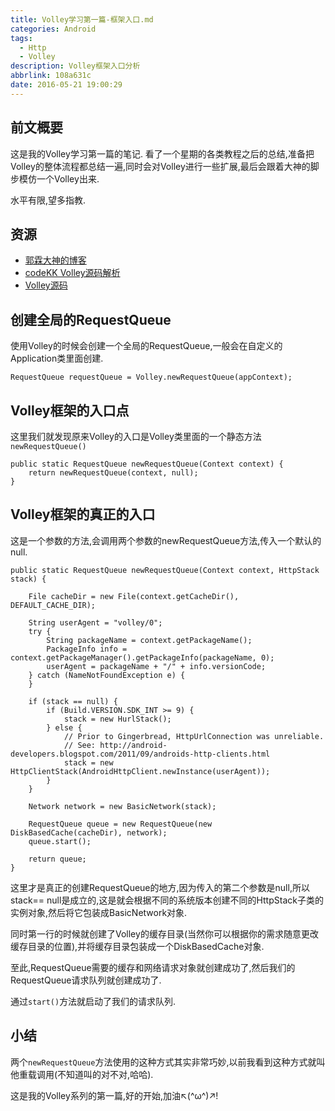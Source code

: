 ```yaml
---
title: Volley学习第一篇-框架入口.md
categories: Android
tags:
  - Http
  - Volley
description: Volley框架入口分析
abbrlink: 108a631c
date: 2016-05-21 19:00:29
---
```


## 前文概要
这是我的Volley学习第一篇的笔记.
看了一个星期的各类教程之后的总结,准备把Volley的整体流程都总结一遍,同时会对Volley进行一些扩展,最后会跟着大神的脚步模仿一个Volley出来.

水平有限,望多指教.

## 资源
- [郭霖大神的博客](http://blog.csdn.net/guolin_blog/article/details/17656437)
- [codeKK Volley源码解析](http://a.codekk.com/blogs/detail/54cfab086c4761e5001b2542)
- [Volley源码](https://android.googlesource.com/platform/frameworks/volley/)

## 创建全局的RequestQueue
使用Volley的时候会创建一个全局的RequestQueue,一般会在自定义的Application类里面创建.
	
	RequestQueue requestQueue = Volley.newRequestQueue(appContext);
## Volley框架的入口点
这里我们就发现原来Volley的入口是Volley类里面的一个静态方法`newRequestQueue()`

	public static RequestQueue newRequestQueue(Context context) {
        return newRequestQueue(context, null);
	}

## Volley框架的真正的入口
这是一个参数的方法,会调用两个参数的newRequestQueue方法,传入一个默认的null.

	public static RequestQueue newRequestQueue(Context context, HttpStack stack) {
	
        File cacheDir = new File(context.getCacheDir(), DEFAULT_CACHE_DIR);

        String userAgent = "volley/0";
        try {
            String packageName = context.getPackageName();
            PackageInfo info = context.getPackageManager().getPackageInfo(packageName, 0);
            userAgent = packageName + "/" + info.versionCode;
        } catch (NameNotFoundException e) {
        }

        if (stack == null) {
            if (Build.VERSION.SDK_INT >= 9) {
                stack = new HurlStack();
            } else {
                // Prior to Gingerbread, HttpUrlConnection was unreliable.
                // See: http://android-developers.blogspot.com/2011/09/androids-http-clients.html
                stack = new HttpClientStack(AndroidHttpClient.newInstance(userAgent));
            }
        }

        Network network = new BasicNetwork(stack);

        RequestQueue queue = new RequestQueue(new DiskBasedCache(cacheDir), network);
        queue.start();

        return queue;
    }
这里才是真正的创建RequestQueue的地方,因为传入的第二个参数是null,所以stack== null是成立的,这是就会根据不同的系统版本创建不同的HttpStack子类的实例对象,然后将它包装成BasicNetwork对象.

同时第一行的时候就创建了Volley的缓存目录(当然你可以根据你的需求随意更改缓存目录的位置),并将缓存目录包装成一个DiskBasedCache对象.

至此,RequestQueue需要的缓存和网络请求对象就创建成功了,然后我们的RequestQueue请求队列就创建成功了.

通过`start()`方法就启动了我们的请求队列.

## 小结
两个`newRequestQueue`方法使用的这种方式其实非常巧妙,以前我看到这种方式就叫他重载调用(不知道叫的对不对,哈哈).

这是我的Volley系列的第一篇,好的开始,加油↖(^ω^)↗!


